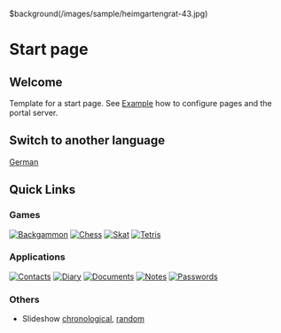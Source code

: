 $background(/images/sample/heimgartengrat-43.jpg)

# Start page

## Welcome

Template for a start page.
See [Example](/view?page=example) how to configure pages and the portal server.

## Switch to another language

[German](/view?page=welcome&locale=de-DE)

## Quick Links

### Games

[![Backgammon](/images/buttons/gnubg-48.png "Backgammon")](/backgammon)
[![Chess](/images/buttons/gnome-chess-48.png "Chess")](/chess)
[![Skat](/images/buttons/games-card_game-48.png "Skat")](/skat)
[![Tetris](/images/buttons/gpe-tetris-48.png "Tetris")](/tetris)

### Applications

[![Contacts](/images/buttons/user-new-3-48.png "Contacts")](/contacts)
[![Diary](/images/buttons/gnome-blog-48.png "Diary")](/diary)
[![Documents](/images/buttons/gftp-48.png "Documents")](/documents)
[![Notes](/images/buttons/notepad-48.png "Notes")](/notes)
[![Passwords](/images/buttons/document-decrypt-3-48.png "Passwords")](/password)

### Others

- Slideshow [chronological](/slideshow?shuffle=false), [random](/slideshow?shuffle=true)
